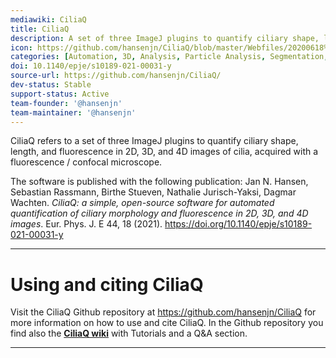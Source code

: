 ```yaml
---
mediawiki: CiliaQ
title: CiliaQ
description: A set of three ImageJ plugins to quantify ciliary shape, length, and fluorescence in 2D, 3D, and 4D images of cilia.
icon: https://github.com/hansenjn/CiliaQ/blob/master/Webfiles/20200618%20CiliaQ%20Logo%20Small.png
categories: [Automation, 3D, Analysis, Particle Analysis, Segmentation, Object Detection, Colocalization, Tracking, Cilia]
doi: 10.1140/epje/s10189-021-00031-y
source-url: https://github.com/hansenjn/CiliaQ/
dev-status: Stable
support-status: Active
team-founder: '@hansenjn'
team-maintainer: '@hansenjn'
---
```


CiliaQ refers to a set of three ImageJ plugins to quantify ciliary shape, length, and fluorescence in 2D, 3D, and 4D images of cilia,
acquired with a fluorescence / confocal microscope. 

The software is published with the following publication:
Jan N. Hansen, Sebastian Rassmann, Birthe Stueven, Nathalie Jurisch-Yaksi, Dagmar Wachten. 
*CiliaQ: a simple, open-source software for automated quantification of ciliary morphology and fluorescence in 2D, 3D, and 4D images*. 
Eur. Phys. J. E 44, 18 (2021). https://doi.org/10.1140/epje/s10189-021-00031-y

------------------------------------------------------------------------

# Using and citing CiliaQ
Visit the CiliaQ Github repository at https://github.com/hansenjn/CiliaQ for more information on how to use and cite CiliaQ.
In the Github repository you find also the **[CiliaQ wiki](https://github.com/hansenjn/CiliaQ/wiki/Home/)** with Tutorials and a Q&A section. 

------------------------------------------------------------------------

